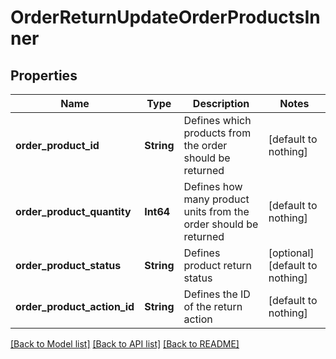 # OrderReturnUpdateOrderProductsInner


## Properties
Name | Type | Description | Notes
------------ | ------------- | ------------- | -------------
**order_product_id** | **String** | Defines which products from the order should be returned | [default to nothing]
**order_product_quantity** | **Int64** | Defines how many product units from the order should be returned | [default to nothing]
**order_product_status** | **String** | Defines product return status | [optional] [default to nothing]
**order_product_action_id** | **String** | Defines the ID of the return action | [default to nothing]


[[Back to Model list]](../README.md#models) [[Back to API list]](../README.md#api-endpoints) [[Back to README]](../README.md)



